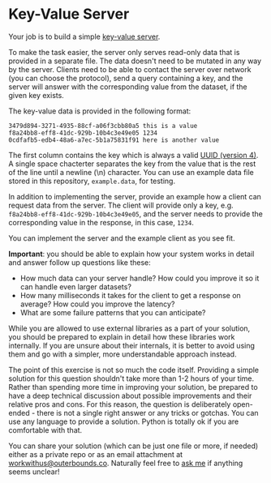# Key-Value Server

Your job is to build a simple [key-value server](https://en.wikipedia.org/wiki/Key%E2%80%93value_database). 

To make the task easier, the server only serves read-only data that is provided in a separate file. The data doesn't need to be mutated in any way by the server. Clients need to be able to contact the server over network (you can choose the protocol), send a query containing a key, and the server will answer with the corresponding value from the dataset, if the given key exists.

The key-value data is provided in the following format:
```
3479d894-3271-4935-88cf-a06f3cbb80a5 this is a value
f8a24bb8-eff8-41dc-929b-10b4c3e49e05 1234
0cdfafb5-edb4-48a6-a7ec-5b1a75831f91 here is another value
```
The first column contains the key which is always a valid [UUID (version 4)](https://en.wikipedia.org/wiki/Universally_unique_identifier#Version_4_(random)). A single space chacterter separates the key from the value that is the rest of the line until a newline (\n) character. You can use an example data file stored in this repository, `example.data`, for testing.

In addition to implementing the server, provide an example how a client can request data from the server. The client will provide only a key, e.g. `f8a24bb8-eff8-41dc-929b-10b4c3e49e05`, and the server needs to provide the corresponding value in the response, in this case, `1234`.

You can implement the server and the example client as you see fit. 

**Important**: you should be able to explain how your system works in detail and answer follow up questions like these:

- How much data can your server handle? How could you improve it so it can handle even larger datasets?
- How many milliseconds it takes for the client to get a response on average? How could you improve the latency?
- What are some failure patterns that you can anticipate?

While you are allowed to use external libraries as a part of your solution, you should be prepared to explain in detail how these libraries work internally. If you are unsure about their internals, it is better to avoid using them and go with a simpler, more understandable approach instead.

The point of this exercise is not so much the code itself. Providing a simple solution for this question shouldn't take more than 1-2 hours of your time. Rather than spending more time in improving your solution, be prepared to have a deep technical discussion about possible improvements and their relative pros and cons. For this reason, the question is deliberately open-ended - there is not a single right answer or any tricks or gotchas. You can use any language to provide a solution. Python is totally ok if you are comfortable with that.

You can share your solution (which can be just one file or more, if needed) either as a private repo or as an email attachment at [workwithus@outerbounds.co](mailto:workwithus@outerbounds.co). Naturally feel free to [ask me](mailto:savin@outerbounds.co) if anything seems unclear!
